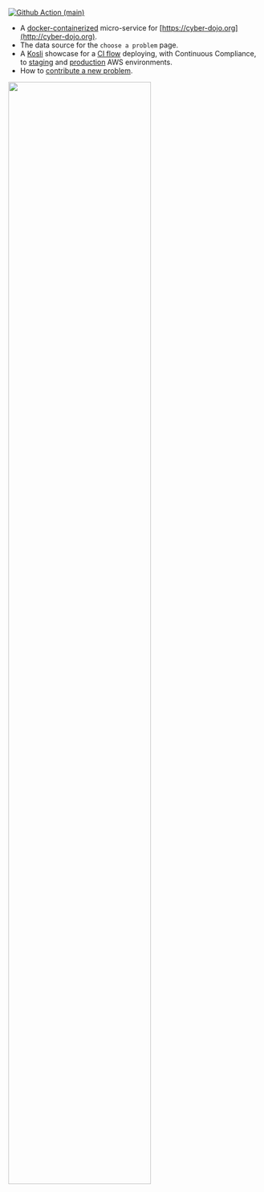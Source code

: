 [![Github Action (main)](https://github.com/cyber-dojo/exercises-start-points/actions/workflows/main.yml/badge.svg)](https://github.com/cyber-dojo/exercises-start-points/actions)

- A [docker-containerized](https://registry.hub.docker.com/r/cyberdojo/exercises-start-points) micro-service for [https://cyber-dojo.org](http://cyber-dojo.org).
- The data source for the `choose a problem` page.
- A [Kosli](https://www.kosli.com/) showcase for a [CI flow](https://app.kosli.com/cyber-dojo/flows/exercises-start-points-ci/trails/) 
  deploying, with Continuous Compliance, to [staging](https://app.kosli.com/cyber-dojo/environments/aws-beta/snapshots/) and [production](https://app.kosli.com/cyber-dojo/environments/aws-prod/snapshots/) AWS environments.
- How to [contribute a new problem](docs/contributing.md).

<img width="75%" src="https://user-images.githubusercontent.com/252118/97069462-8beade80-15c8-11eb-8f04-5f6d067c51d1.png">
